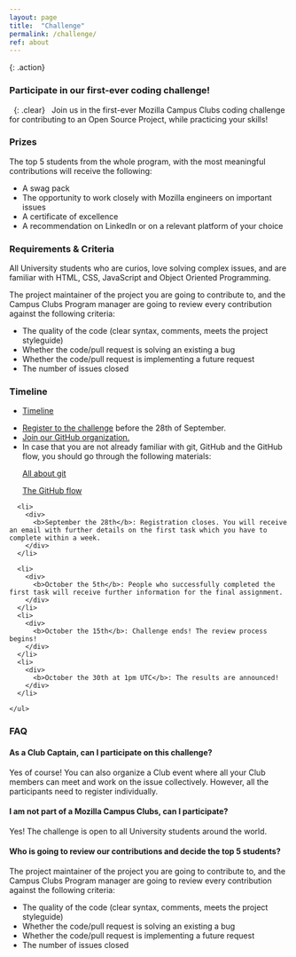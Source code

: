```yaml
---
layout: page
title:  "Challenge"
permalink: /challenge/
ref: about
---
```


{: .action}
### Participate in our first-ever coding challenge!
&nbsp;
{: .clear}
&nbsp;
Join us in the first-ever Mozilla Campus Clubs coding challenge for contributing to an Open Source Project, while practicing your skills!


### Prizes
The top 5 students from the whole program, with the most meaningful contributions will receive the following:
<ul>
  <li>A swag pack</li>
  <li>The opportunity to work closely with Mozilla engineers on important issues </li>
  <li>A certificate of excellence</li>
  <li>A recommendation on LinkedIn or on a relevant platform of your choice</li>
</ul>

### Requirements & Criteria
All University students who are curios, love solving complex issues, and are familiar with HTML, CSS, JavaScript and Object Oriented Programming.

The project maintainer of the project you are going to contribute to, and the Campus Clubs Program manager are going to review every contribution against the following criteria:
<ul>
  <li>The quality of the code (clear syntax, comments, meets the project styleguide)</li>
  <li>Whether the code/pull request is solving an existing a bug</li>
  <li>Whether the code/pull request is implementing a future request</li>
  <li>The number of issues closed</li>
</ul>

### Timeline

<ul class="nav nav-tabs" role="tablist">
  <li class="nav-item"><a class="nav-link active" href="#timeline" aria-controls="build" role="tab" data-toggle="tab">Timeline</a></li>

</ul>

<div class="tab-content">
  <div role="tabpanel" class="tab-pane active" id="timeline">

  <section class="timeline">
    <ul>
      <li>
        <div>
          <a href="https://docs.google.com/forms/d/e/1FAIpQLSfuMniAnPyMzEEUpcY3QvOP0__5A2XF1kkpcfJP9pRCpO1-AA/viewform"> Register to the challenge</a> before the 28th of September.
        </div>
      </li>
      <li>
        <div>
          <a href="https://mozilla-campus-clubs.herokuapp.com/">Join our GitHub organization.</a>
        </div>
      </li>
      <li>
        <div>
          In case that you are not already familiar with git, GitHub and the GitHub flow, you should go through the following materials:
          <p><a href="https://try.github.io/">All about git</a></p>
          <p><a href="https://help.github.com/articles/github-flow/">The GitHub flow</a></p>
          </ul>
        </div>
      </li>

      <li>
        <div>
          <b>September the 28th</b>: Registration closes. You will receive an email with further details on the first task which you have to complete within a week.
        </div>
      </li>

      <li>
        <div>
          <b>October the 5th</b>: People who successfully completed the first task will receive further information for the final assignment.
        </div>
      </li>
      <li>
        <div>
          <b>October the 15th</b>: Challenge ends! The review process begins!
        </div>
      </li>
      <li>
        <div>
          <b>October the 30th at 1pm UTC</b>: The results are announced!
        </div>
      </li>

    </ul>
  </section>
  </div>
</div>


### FAQ
#### As a Club Captain, can I participate on this challenge?
Yes of course! You can also organize a Club event where all your Club members can meet and work on the issue collectively. However, all the participants need to register individually.

#### I am not part of a Mozilla Campus Clubs, can I participate?
Yes! The challenge is open to all University students around the world.

#### Who is going to review our contributions and decide the top 5 students?
The project maintainer of the project you are going to contribute to, and the Campus Clubs Program manager are going to review every contribution against the following criteria:
<ul>
  <li>The quality of the code (clear syntax, comments, meets the project styleguide)</li>
  <li>Whether the code/pull request is solving an existing a bug</li>
  <li>Whether the code/pull request is implementing a future request</li>
  <li>The number of issues closed</li>
</ul>
